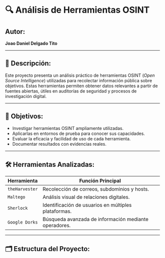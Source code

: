 # 🔍 Análisis de Herramientas OSINT

## Autor:
**Joao Daniel Delgado Tito**

---

## 🧠 Descripción:
Este proyecto presenta un análisis práctico de herramientas OSINT (*Open Source Intelligence*) utilizadas para recolectar información pública sobre objetivos. Estas herramientas permiten obtener datos relevantes a partir de fuentes abiertas, útiles en auditorías de seguridad y procesos de investigación digital.

---

## 🎯 Objetivos:
- Investigar herramientas OSINT ampliamente utilizadas.
- Aplicarlas en entornos de prueba para conocer sus capacidades.
- Evaluar la eficacia y facilidad de uso de cada herramienta.
- Documentar resultados con evidencias reales.

---

## 🛠️ Herramientas Analizadas:

| Herramienta      | Función Principal                                      |
|------------------|--------------------------------------------------------|
| `theHarvester`   | Recolección de correos, subdominios y hosts.          |
| `Maltego`        | Análisis visual de relaciones digitales.              |
| `Sherlock`       | Identificación de usuarios en múltiples plataformas.  |
| `Google Dorks`   | Búsqueda avanzada de información mediante operadores. |

---

## 🗂️ Estructura del Proyecto:


